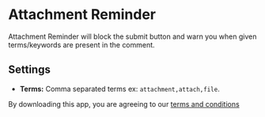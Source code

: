 # Attachment Reminder

Attachment Reminder will block the submit button and warn you when given terms/keywords are present in the comment.

## Settings

* **Terms:** Comma separated terms ex: `attachment,attach,file`.

By downloading this app, you are agreeing to our [terms and conditions](https://github.com/zendesklabs/wiki/wiki/Terms-and-Conditions)
